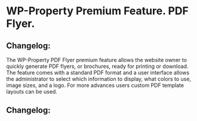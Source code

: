 WP-Property Premium Feature. PDF Flyer.
=========

Changelog:
-----------
The WP-Property PDF Flyer premium feature allows the website owner to quickly generate PDF flyers, or brochures, ready for printing or download. The feature comes with a standard PDF format and a user interface allows the administrator to select which information to display, what colors to use, image sizes, and a logo. For more advances users custom PDF template layouts can be used.

 
Changelog:
-----------

